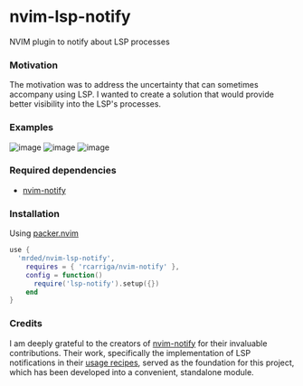 # nvim-lsp-notify

NVIM plugin to notify about LSP processes

### Motivation 

The motivation was to address the uncertainty that can sometimes accompany using LSP. 
I wanted to create a solution that would provide better visibility into the LSP's processes.

### Examples
![image](https://user-images.githubusercontent.com/347098/212483632-d8a4a6d7-320e-4002-b263-6e736ac83c1d.png)
![image](https://user-images.githubusercontent.com/347098/212483720-e6c7b782-1aa1-49ad-b45a-8502b2b9cbf5.png)
![image](https://user-images.githubusercontent.com/347098/212483653-e1fb1f5a-5826-400a-b79e-cba754e4fe2e.png)

### Required dependencies

- [nvim-notify](https://github.com/rcarriga/nvim-notify)

### Installation

Using [packer.nvim](https://github.com/wbthomason/packer.nvim)

```lua
use {
  'mrded/nvim-lsp-notify',
    requires = { 'rcarriga/nvim-notify' },
    config = function()
      require('lsp-notify').setup({})
    end
}
```

### Credits

I am deeply grateful to the creators of [nvim-notify](https://github.com/rcarriga/nvim-notify) for their invaluable contributions.
Their work, specifically the implementation of LSP notifications in their [usage recipes](https://github.com/rcarriga/nvim-notify/wiki/Usage-Recipes/#progress-updates), served as the foundation for this project, which has been developed into a convenient, standalone module.
